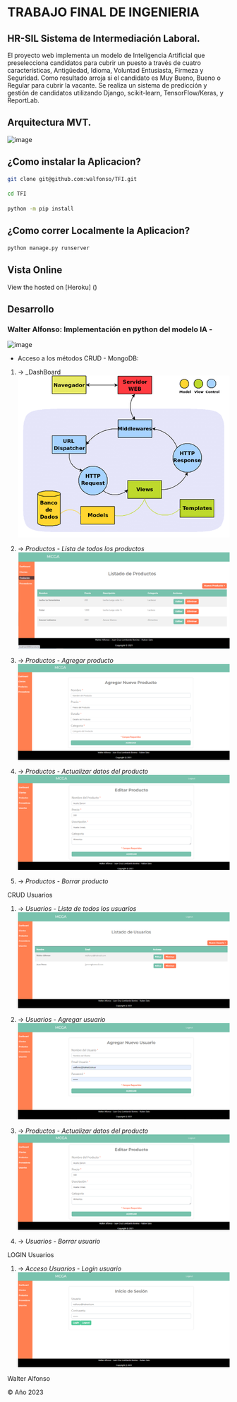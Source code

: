 # TRABAJO FINAL DE INGENIERIA

## HR-SIL Sistema de Intermediación Laboral.
El proyecto web  implementa un modelo de Inteligencia Artificial que preselecciona candidatos para cubrir un puesto a través de cuatro características, Antigüedad, Idioma, Voluntad Entusiasta, Firmeza y Seguridad. Como resultado arroja si el candidato es Muy Bueno, Bueno o Regular para cubrir la vacante. Se realiza un sistema de predicción y gestión de candidatos utilizando Django, scikit-learn, TensorFlow/Keras, y ReportLab.

## Arquitectura MVT.

![image](https://github.com/walfonso/TFI/assets/8229684/2b4e784b-4387-4b62-86a4-8d0953961b06)


## ¿Como instalar la Aplicacion?

```sh
git clone git@github.com:walfonso/TFI.git

cd TFI

python -m pip install

```

## ¿Como correr Localmente la Aplicacion?

```sh
python manage.py runserver
```

## Vista Online

View the hosted on [Heroku] ()

## Desarrollo

### Walter Alfonso: Implementación en python del modelo IA -

![image](https://github.com/walfonso/TFI/assets/8229684/2b4e784b-4387-4b62-86a4-8d0953961b06)


- Acceso a los métodos CRUD - MongoDB:

1. -> \_DashBoard
   ![Dasboard](https://raw.githubusercontent.com/walfonso/TFI/selecpers/assets/mtv.png)

2. -> _Productos - Lista de todos los productos_
   ![List Products](https://raw.githubusercontent.com/bonino97/FE-MCGA/products/src/assets/products.png)

3. -> _Productos - Agregar producto_
   ![Add Product](https://raw.githubusercontent.com/bonino97/FE-MCGA/products/src/assets/addProduct.png)

4. -> _Productos - Actualizar datos del producto_
   ![Edit Product](https://raw.githubusercontent.com/walfonso/MCGA-FE/development/src/assets/updateProduct.png)

5. -> _Productos - Borrar producto_

CRUD Usuarios

1. -> _Usuarios - Lista de todos los usuarios_
   ![List Products](https://raw.githubusercontent.com/walfonso/MCGA-FE/development/src/assets/users.png)

2. -> _Usuarios - Agregar usuario_
   ![Add Product](https://raw.githubusercontent.com/walfonso/MCGA-FE/development//src/assets/addUser.png)

3. -> _Productos - Actualizar datos del producto_
   ![Edit Product](https://raw.githubusercontent.com/walfonso/MCGA-FE/development/src/assets/updateProduct.png)

4. -> _Usuarios - Borrar usuario_

LOGIN Usuarios

1.  -> _Acceso Usuarios - Login usuario_
    ![Edit Product](https://raw.githubusercontent.com/walfonso/MCGA-FE/development/src/assets/login.png)

Walter Alfonso

© Año 2023
